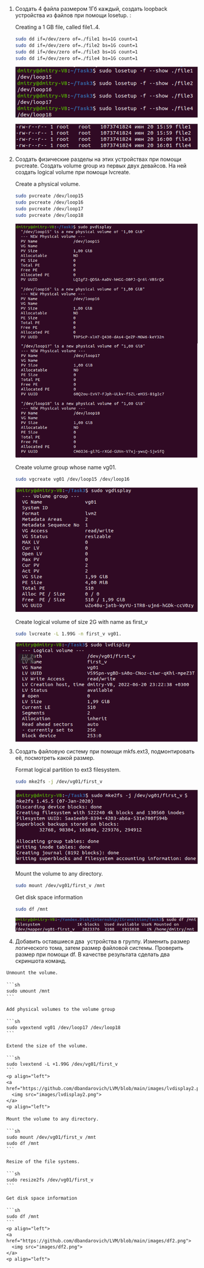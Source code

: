 1. Создать 4 файла размером 1Гб каждый, создать loopback устройства из файлов при помощи losetup. :
    
    Creating a 1 GB file, called file1..4.
    
    ```sh
    sudo dd if=/dev/zero of=./file1 bs=1G count=1
    sudo dd if=/dev/zero of=./file2 bs=1G count=1
    sudo dd if=/dev/zero of=./file3 bs=1G count=1
    sudo dd if=/dev/zero of=./file4 bs=1G count=1
    ```
    <p align="left">
    <a href="https://github.com/dbandarovich/LVM/blob/main/images/losetup.png">
      <img src="images/losetup.png">
    </a>
    <p align="left">
    
    <p align="left">
    <a href="https://github.com/dbandarovich/LVM/blob/main/images/files.PNG">
      <img src="images/files.PNG">
    </a>
    <p align="left">
  
        
2. Создать физические разделы на этих устройствах при помощи pvcreate. Создать volume group из первых двух девайсов. На ней создать logical volume при помощи lvcreate. 
    
    Create a physical volume.    
        
    ```sh
    sudo pvcreate /dev/loop15
    sudo pvcreate /dev/loop16
    sudo pvcreate /dev/loop17
    sudo pvcreate /dev/loop18
    ```
    <p align="left">
    <a href="https://github.com/dbandarovich/LVM/blob/main/images/new_volumes.png">
      <img src="images/new_volumes.png">
    </a>
    <p align="left">   
      
    Create volume group whose name vg01.
        
    ```sh
    sudo vgcreate vg01 /dev/loop15 /dev/loop16 
    ```
        
    <p align="left">
    <a href="https://github.com/dbandarovich/LVM/blob/main/images/group01.png">
      <img src="images/group01.png">
    </a>
    <p align="left"> 
          
    Create logical volume of size 2G with name as first_v
        
    ```sh
    sudo lvcreate -L 1.99G -n first_v vg01. 
    ```

    <p align="left">
    <a href="https://github.com/dbandarovich/LVM/blob/main/images/lvdisplay.png">
      <img src="images/lvdisplay.png">
    </a>
    <p align="left">         
      
3. Создать файловую систему при помощи mkfs.ext3, подмонтировать её, посмотреть какой размер. 
        
    Format logical partition to ext3 filesystem.
        
    ```sh
    sudo mke2fs -j /dev/vg01/first_v 
    ```    
    <p align="left">
    <a href="https://github.com/dbandarovich/LVM/blob/main/images/mke2fs.png">
      <img src="images/mke2fs.png">
    </a>
    <p align="left">       
        
    Mount the volume to any directory.
        
    ```sh
    sudo mount /dev/vg01/first_v /mnt
    ```    

    Get disk space information    
        
    ```sh
    sudo df /mnt
    ```          
        
    <p align="left">
    <a href="https://github.com/dbandarovich/LVM/blob/main/images/lvscan.png">
      <img src="images/lvscan.png">
    </a>
    <p align="left">        
        
  4. Добавить оставшиеся два  устройства в группу. Изменить размер логического тома, затем размер файловой системы. Проверить размер при помощи df. В качестве результата сделать два скриншота команд.
    
    Unmount the volume.   
        
    ```sh
    sudo umount /mnt
    ```         
    
    Add physical volumes to the volume group
    
    ```sh
    sudo vgextend vg01 /dev/loop17 /dev/loop18
    ```

    Extend the size of the volume.
        
    ```sh
    sudo lvextend -L +1.99G /dev/vg01/first_v
    ```        
    <p align="left">
    <a href="https://github.com/dbandarovich/LVM/blob/main/images/lvdisplay2.png">
      <img src="images/lvdisplay2.png">
    </a>
    <p align="left"> 
        
    Mount the volume to any directory.
        
    ```sh
    sudo mount /dev/vg01/first_v /mnt
    sudo df /mnt
    ```    
        
    Resize of the file systems.
        
    ```sh
    sudo resize2fs /dev/vg01/first_v
    ```      
        
    Get disk space information    
        
    ```sh
    sudo df /mnt
    ```          
    <p align="left">
    <a href="https://github.com/dbandarovich/LVM/blob/main/images/df2.png">
      <img src="images/df2.png">
    </a>
    <p align="left">         
